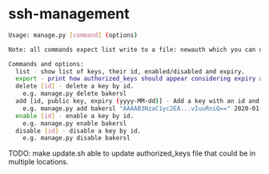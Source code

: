 # ssh-management
```bash
Usage: manage.py [command] (options)

Note: all commands expect list write to a file: newauth which you can update authorized_keys with afterwards.

Commands and options:
  list - show list of keys, their id, enabled/disabled and expiry.
  export - print how authorized_keys should appear considering expiry and enabled/disabled.
  delete [id] - delete a key by id.
    e.g. manage.py delete bakersl
  add [id, public key, expiry (yyyy-MM-dd)] - Add a key with an id and expiry.
    e.g. manage.py add bakersl "AAAAB3NzaC1yc2EA...vIuuRniQ==" 2020-01-01
  enable [id] - enable a key by id.
    e.g. manage.py enable bakersl
  disable [id] - disable a key by id.
    e.g. manage.py disable bakersl
```

TODO: make update.sh able to update authorized_keys file that could be in multiple locations.
